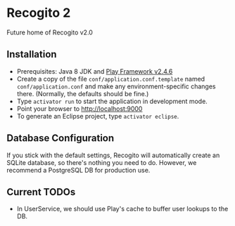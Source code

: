 # Recogito 2

Future home of Recogito v2.0

## Installation

* Prerequisites: Java 8 JDK and [Play Framework v2.4.6](https://www.playframework.com/download)
* Create a copy of the file `conf/application.conf.template` named `conf/application.conf` and
  make any environment-specific changes there. (Normally, the defaults should be fine.)
* Type `activator run` to start the application in development mode.
* Point your browser to [http://localhost:9000](http://localhost:9000)
* To generate an Eclipse project, type `activator eclipse`.

## Database Configuration

If you stick with the default settings, Recogito will automatically create an SQLite database, so there's
nothing you need to do. However, we recommend a PostgreSQL DB for production use.

## Current TODOs

* In UserService, we should use Play's cache to buffer user lookups to the DB.
